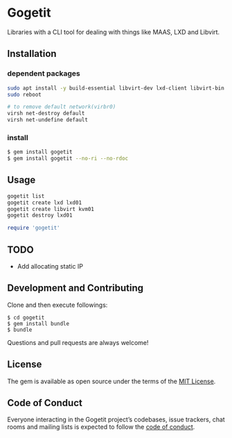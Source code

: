 # Gogetit

Libraries with a CLI tool for dealing with things like MAAS, LXD and Libvirt.

## Installation

### dependent packages
```bash
sudo apt install -y build-essential libvirt-dev lxd-client libvirt-bin
sudo reboot

# to remove default network(virbr0)
virsh net-destroy default
virsh net-undefine default
```

### install
```bash
$ gem install gogetit
$ gem install gogetit --no-ri --no-rdoc
```
## Usage
```bash
gogetit list
gogetit create lxd lxd01
gogetit create libvirt kvm01
gogetit destroy lxd01
```

```ruby
require 'gogetit'
```

## TODO
- Add allocating static IP

## Development and Contributing
Clone and then execute followings:

    $ cd gogetit
    $ gem install bundle
    $ bundle

Questions and pull requests are always welcome!

## License

The gem is available as open source under the terms of the [MIT License](http://opensource.org/licenses/MIT).

## Code of Conduct

Everyone interacting in the Gogetit project’s codebases, issue trackers, chat rooms and mailing lists is expected to follow the [code of conduct](https://github.com/[USERNAME]/gogetit/blob/master/CODE_OF_CONDUCT.md).
